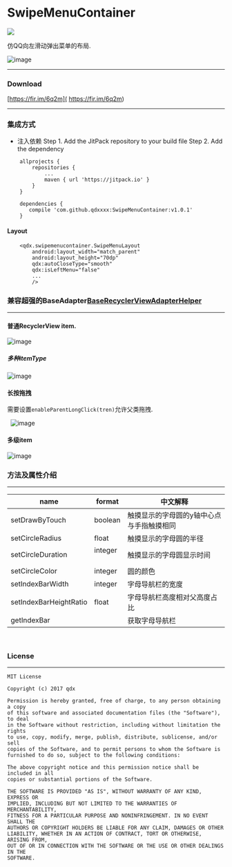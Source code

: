 # SwipeMenuContainer
[![](https://www.jitpack.io/v/qdxxxx/SwipeMenuContainer.svg)](https://www.jitpack.io/#qdxxxx/SwipeMenuContainer)

仿QQ向左滑动弹出菜单的布局.

 ![image](https://github.com/qdxxxx/SwipeMenuContainer/blob/master/appGif/demo.gif)
 
  ---
 ### Download
 [https://fir.im/6q2m]( https://fir.im/6q2m)
 
 
  ---
### 集成方式

 - 注入依赖
 Step 1. Add the JitPack repository to your build file
 Step 2. Add the dependency
```
	allprojects {
		repositories {
			...
			maven { url 'https://jitpack.io' }
		}
	}
```
```
	dependencies {
 	   compile 'com.github.qdxxxx:SwipeMenuContainer:v1.0.1'
	}
```

#### Layout
```
    <qdx.swipemenucontainer.SwipeMenuLayout
        android:layout_width="match_parent"
        android:layout_height="70dp"
        qdx:autoCloseType="smooth"
        qdx:isLeftMenu="false"
        ...
        />
```


### 兼容超强的BaseAdapter[BaseRecyclerViewAdapterHelper]( https://github.com/CymChad/BaseRecyclerViewAdapterHelper)
---

#### 普通RecyclerView item.
 ![image](https://github.com/qdxxxx/SwipeMenuContainer/blob/master/appGif/normal.gif)
 
 ##### 多种itemType
  ![image](https://github.com/qdxxxx/SwipeMenuContainer/blob/master/appGif/mulit.gif)
  
#### 长按拖拽
需要设置```enableParentLongClick(tren)```允许父类拖拽.

   ![image](https://github.com/qdxxxx/SwipeMenuContainer/blob/master/appGif/drag.gif)
   
#### 多级item
   ![image](https://github.com/qdxxxx/SwipeMenuContainer/blob/master/appGif/expandable.gif)
 
 

### 方法及属性介绍
---

name                   | format         |中文解释
----                   |------          |----
setDrawByTouch         | boolean  	|触摸显示的字母圆的y轴中心点与手指触摸相同
setCircleRadius        | float    	|触摸显示的字母圆的半径
setCircleDuration      | integer   	|触摸显示的字母圆显示时间
setCircleColor         | integer	|圆的颜色
setIndexBarWidth       | integer 	|字母导航栏的宽度
setIndexBarHeightRatio | float          |字母导航栏高度相对父高度占比
getIndexBar	       |                |获取字母导航栏

<br/>




###  License
---

```
MIT License

Copyright (c) 2017 qdx

Permission is hereby granted, free of charge, to any person obtaining a copy
of this software and associated documentation files (the "Software"), to deal
in the Software without restriction, including without limitation the rights
to use, copy, modify, merge, publish, distribute, sublicense, and/or sell
copies of the Software, and to permit persons to whom the Software is
furnished to do so, subject to the following conditions:

The above copyright notice and this permission notice shall be included in all
copies or substantial portions of the Software.

THE SOFTWARE IS PROVIDED "AS IS", WITHOUT WARRANTY OF ANY KIND, EXPRESS OR
IMPLIED, INCLUDING BUT NOT LIMITED TO THE WARRANTIES OF MERCHANTABILITY,
FITNESS FOR A PARTICULAR PURPOSE AND NONINFRINGEMENT. IN NO EVENT SHALL THE
AUTHORS OR COPYRIGHT HOLDERS BE LIABLE FOR ANY CLAIM, DAMAGES OR OTHER
LIABILITY, WHETHER IN AN ACTION OF CONTRACT, TORT OR OTHERWISE, ARISING FROM,
OUT OF OR IN CONNECTION WITH THE SOFTWARE OR THE USE OR OTHER DEALINGS IN THE
SOFTWARE.
```



